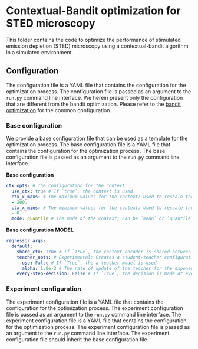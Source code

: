 # Contextual-Bandit optimization for STED microscopy

This folder contains the code to optimize the performance of stimulated emission depletion (STED) microscopy using a contextual-bandit algorithm in a simulated environment.

## Configuration

The configuration file is a YAML file that contains the configuration for the optimization process. The configuration file is passed as an argument to the `run.py` command line interface. We herein present only the configuration that are different from the bandit optimization. Please refer to the [bandit optimization](../bandit/README.md) for the common configuration.

### Base configuration

We provide a base configuration file that can be used as a template for the optimization process. The base configuration file is a YAML file that contains the configuration for the optimization process. The base configuration file is passed as an argument to the `run.py` command line interface.

**Base configuration**

```yaml
ctx_opts: # The configuration for the context
  use_ctx: true # If `true`, the context is used
  ctx_x_maxs: # The maximum values for the context; Used to rescale the context
  - 200.
  ctx_x_mins: # The minimum values for the context; Used to rescale the context
  - 0.
  mode: quantile # The mode of the context; Can be `mean` or `quantile` or `image`
```

**Base configuration MODEL**

```yaml
regressor_args:
  default:
    share_ctx: True # If `True`, the context encoder is shared between the objectives
    teacher_opts: # Experimental; Creates a student-teacher configuration for training
      use: False # If `True`, the a teacher model is used
      alpha: 1.0e-3 # The rate of update of the teacher for the exponential moving average
    every-step-decision: False # If `True`, the decision is made at every step; Can be used in cases of multuple acquisitions per step
```

### Experiment configuration

The experiment configuration file is a YAML file that contains the configuration for the optimization process. The experiment configuration file is passed as an argument to the `run.py` command line interface. The experiment configuration file is a YAML file that contains the configuration for the optimization process. The experiment configuration file is passed as an argument to the `run.py` command line interface. The experiment configuration file should inherit the base configuration file.